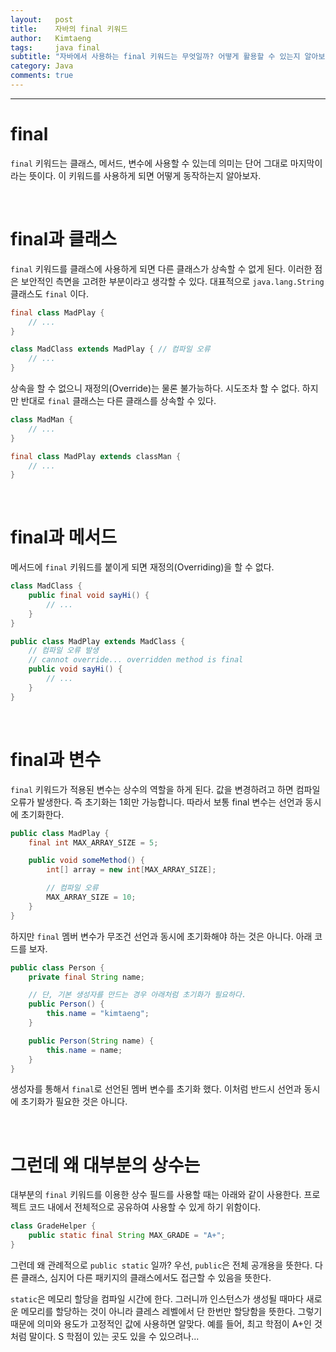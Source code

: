 ```yaml
---
layout:   post
title:    자바의 final 키워드
author:   Kimtaeng
tags: 	  java final
subtitle: "자바에서 사용하는 final 키워드는 무엇일까? 어떻게 활용할 수 있는지 알아보자"
category: Java
comments: true
---
```


<hr/>

# final

```final``` 키워드는 클래스, 메서드, 변수에 사용할 수 있는데 의미는 단어 그대로 마지막이라는 뜻이다.
이 키워드를 사용하게 되면 어떻게 동작하는지 알아보자.

<br/>

# final과 클래스

```final``` 키워드를 클래스에 사용하게 되면 다른 클래스가 상속할 수 없게 된다. 이러한 점은 보안적인 측면을 고려한 부분이라고
생각할 수 있다. 대표적으로 ```java.lang.String``` 클래스도 ```final``` 이다.

```java
final class MadPlay {
    // ...
}

class MadClass extends MadPlay { // 컴파일 오류
    // ...
}
```
상속을 할 수 없으니 재정의(Override)는 물론 불가능하다. 시도조차 할 수 없다.
하지만 반대로 ```final``` 클래스는 다른 클래스를 상속할 수 있다.

```java
class MadMan {
    // ...
}

final class MadPlay extends classMan {
    // ...
}
```

<br/>

# final과 메서드

메서드에 ```final``` 키워드를 붙이게 되면 재정의(Overriding)을 할 수 없다.

```java
class MadClass {
    public final void sayHi() {
        // ...
    }
}

public class MadPlay extends MadClass {
    // 컴파일 오류 발생
    // cannot override... overridden method is final    
    public void sayHi() {
        // ...
    }
}
```

<br/>

# final과 변수

```final``` 키워드가 적용된 변수는 상수의 역할을 하게 된다. 값을 변경하려고 하면 컴파일 오류가 발생한다.
즉 초기화는 1회만 가능합니다. 따라서 보통 final 변수는 선언과 동시에 초기화한다.

```java
public class MadPlay {
    final int MAX_ARRAY_SIZE = 5;

    public void someMethod() {
        int[] array = new int[MAX_ARRAY_SIZE];

        // 컴파일 오류
        MAX_ARRAY_SIZE = 10;
    }
}
```

하지만 ```final``` 멤버 변수가 무조건 선언과 동시에 초기화해야 하는 것은 아니다. 아래 코드를 보자.

```java
public class Person {
    private final String name;

    // 단, 기본 생성자를 만드는 경우 아래처럼 초기화가 필요하다.
    public Person() {
        this.name = "kimtaeng";
    }

    public Person(String name) {
        this.name = name;
    }
}
```

생성자를 통해서 ```final```로 선언된 멤버 변수를 초기화 했다. 이처럼 반드시 선언과 동시에 초기화가 필요한 것은 아니다.

<br/>

# 그런데 왜 대부분의 상수는

대부분의 ```final``` 키워드를 이용한 상수 필드를 사용할 때는 아래와 같이 사용한다. 프로젝트 코드 내에서 전체적으로
공유하여 사용할 수 있게 하기 위함이다.

```java
class GradeHelper {
    public static final String MAX_GRADE = "A+";
}
```

그런데 왜 관례적으로 ```public static``` 일까? 우선, ```public```은 전체 공개용을 뜻한다. 다른 클래스, 심지어 다른 패키지의
클래스에서도 접근할 수 있음을 뜻한다. 

```static```은 메모리 할당을 컴파일 시간에 한다. 그러니까 인스턴스가 생성될 때마다 새로운 메모리를 할당하는 것이 아니라
클레스 레벨에서 단 한번만 할당함을 뜻한다. 그렇기 때문에 의미와 용도가 고정적인 값에 사용하면 알맞다.
예를 들어, 최고 학점이 A+인 것처럼 말이다. S 학점이 있는 곳도 있을 수 있으려나...